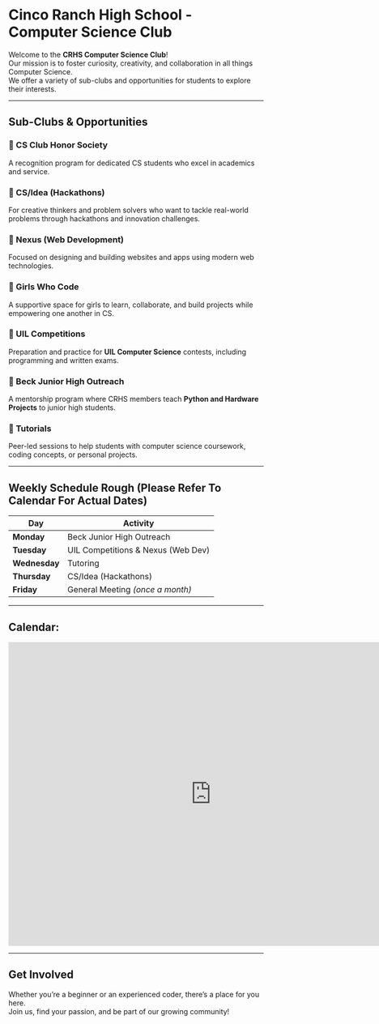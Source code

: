 # Cinco Ranch High School - Computer Science Club

Welcome to the **CRHS Computer Science Club**!  
Our mission is to foster curiosity, creativity, and collaboration in all things Computer Science.  
We offer a variety of sub-clubs and opportunities for students to explore their interests.

---

## Sub-Clubs & Opportunities

### 🔹 CS Club Honor Society
A recognition program for dedicated CS students who excel in academics and service.

### 🔹 CS/Idea (Hackathons)
For creative thinkers and problem solvers who want to tackle real-world problems through hackathons and innovation challenges.

### 🔹 Nexus (Web Development)
Focused on designing and building websites and apps using modern web technologies.

### 🔹 Girls Who Code
A supportive space for girls to learn, collaborate, and build projects while empowering one another in CS.

### 🔹 UIL Competitions
Preparation and practice for **UIL Computer Science** contests, including programming and written exams.

### 🔹 Beck Junior High Outreach
A mentorship program where CRHS members teach **Python and Hardware Projects** to junior high students.

### 🔹 Tutorials
Peer-led sessions to help students with computer science coursework, coding concepts, or personal projects.

---

## Weekly Schedule Rough (Please Refer To Calendar For Actual Dates)

| Day       | Activity                                   |
|-----------|--------------------------------------------|
| **Monday**    | Beck Junior High Outreach                |
| **Tuesday**   | UIL Competitions & Nexus (Web Dev)       |
| **Wednesday** | Tutoring                                |
| **Thursday**  | CS/Idea (Hackathons)                     |
| **Friday**    | General Meeting *(once a month)*         |

---

## Calendar:

<iframe src="https://calendar.google.com/calendar/embed?height=600&wkst=1&ctz=America%2FChicago&mode=MONTH&title=Cinco%20Ranch%20High%20School%20-%20Computer%20Science%20Club%20Calendar&src=Y18yZTJjNmZiMjM3MDEzODY4YzJhNmY4ODA4ZDBiN2NmMDY5NjBkNWVmNDQxODEzMTFhNjNlYmE4NzA4MDBlNTZjQGdyb3VwLmNhbGVuZGFyLmdvb2dsZS5jb20&color=%23f4511e" style="border-width:0" width="800" height="600" frameborder="0" scrolling="no"></iframe>

---

## Get Involved
Whether you’re a beginner or an experienced coder, there’s a place for you here.  
Join us, find your passion, and be part of our growing community!

